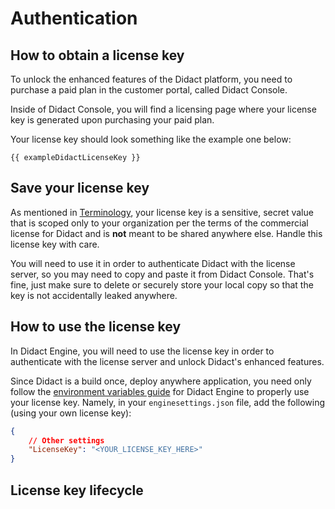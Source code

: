 <script setup>
const exampleDidactLicenseKey = import.meta.env.VITE_EXAMPLE_DIDACT_LICENSE_KEY;
</script>

# Authentication

## How to obtain a license key

To unlock the enhanced features of the Didact platform, you need to purchase a paid plan in the customer portal, called Didact Console.

<!-- You can [login here](https://hub.didact.dev). -->

Inside of Didact Console, you will find a licensing page where your license key is generated upon purchasing your paid plan.

Your license key should look something like the example one below:

```bash-vue
{{ exampleDidactLicenseKey }}
```

## Save your license key

As mentioned in [Terminology](/core-concepts/licensing-system/terminology#license-key), your license key is a sensitive, secret value that is scoped only to your organization per the terms of the commercial license for Didact and is **not** meant to be shared anywhere else. Handle this license key with care.

You will need to use it in order to authenticate Didact with the license server, so you may need to copy and paste it from Didact Console. That's fine, just make sure to delete or securely store your local copy so that the key is not accidentally leaked anywhere.

## How to use the license key

In Didact Engine, you will need to use the license key in order to authenticate with the license server and unlock Didact's enhanced features.

Since Didact is a build once, deploy anywhere application, you need only follow the [environment variables guide](/core-concepts/didact-engine/environment-variables) for Didact Engine to properly use your license key. Namely, in your `enginesettings.json` file, add the following (using your own license key):

```json
{
    // Other settings
    "LicenseKey": "<YOUR_LICENSE_KEY_HERE>"
}
```

## License key lifecycle